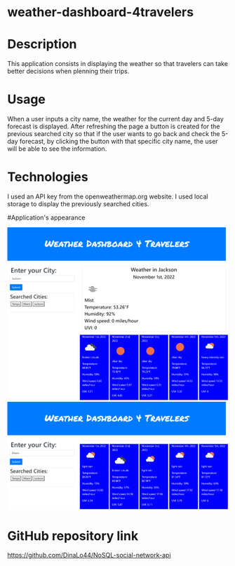 # weather-dashboard-4travelers

# Description
This application consists in displaying the weather so that travelers can take better decisions when plenning their trips. 

# Usage
When a user inputs a city name, the weather for the current day and 5-day forecast is displayed.
After refreshing the page a button is created for the previous searched city so that if the user wants to go back and check the 5-day forecast, by clicking the button with that specific city name, the user will be able to see the information. 

# Technologies
I used an API key from the openweathermap.org website. I used local storage to display the previously searched cities.

#Application's appearance

![screenshot1.png](https://github.com/DinaLo44/weather-dashboard-4travelers/blob/main/assets/images/screenshot1.png)
![screenshot2.png](https://github.com/DinaLo44/weather-dashboard-4travelers/blob/main/assets/images/screenshot2.png)

# GitHub repository link

https://github.com/DinaLo44/NoSQL-social-network-api
